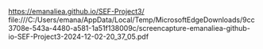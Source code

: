 https://emanaliea.github.io/SEF-Project3/
file:///C:/Users/emana/AppData/Local/Temp/MicrosoftEdgeDownloads/9cc3708e-543a-4480-a581-1a51f138009c/screencapture-emanaliea-github-io-SEF-Project3-2024-12-02-20_37_05.pdf
